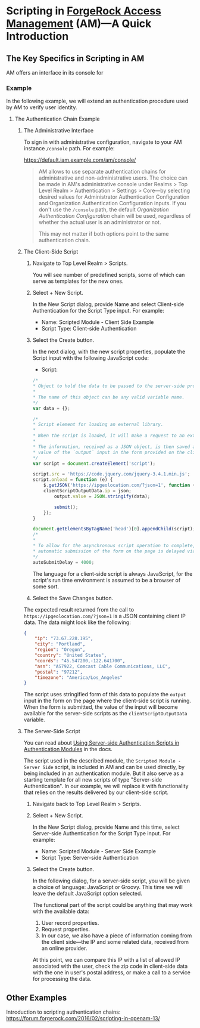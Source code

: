 # Scripting in [ForgeRock Access Management](https://www.forgerock.com/platform/access-management) (AM)—A Quick Introduction

## The Key Specifics in Scripting in AM

AM offers an interface in its console for

### Example

In the following example, we will extend an authentication procedure used by AM to verify user identity.

1. The Authentication Chain Example

    1. The Administrative Interface

        To sign in with administrative configuration, navigate to your AM instance `/console` path. For example:

        https://default.iam.example.com/am/console/

        > AM allows to use separate authentication chains for administrative and non-administrative users. The choice can be made in AM's administrative console under Realms > Top Level Realm > Authentication > Settings > Core—by selecting desired values for Administrator Authentication Configuration and Organization Authentication Configuration inputs.
        If you don't use the `/console` path, the default _Organization Authentication Configuration_ chain will be used, regardless of whether the actual user is an administrator or not.
        >
        > This may not matter if both options point to the same authentication chain.

    1. The Client-Side Script

        1. Navigate to Top Level Realm > Scripts.

            You will see number of predefined scripts, some of which can serve as templates for the new ones.

        1. Select + New Script.

            In the New Script dialog, provide Name and select Client-side Authentication for the Script Type input. For example:

            * Name:  Scripted Module - Client Side Example
            * Script Type: Client-side Authentication

        1. Select the Create button.

            In the next dialog, with the new script properties, populate the Script input with the following JavaScript code:

            * Script:

            ```javascript
            /*
            * Object to hold the data to be passed to the server-side processing.
            *
            * The name of this object can be any valid variable name.
            */
            var data = {};

            /*
            * Script element for loading an external library.
            *
            * When the script is loaded, it will make a request to an external source to obtain the client's IP information.
            *
            * The information, received as a JSON object, is then saved as a string in the
            * value of the `output` input in the form provided on the client side automatically. The value will become available to the server-side script as the `clientScriptOutputData` javascript variable.
            */
            var script = document.createElement('script');

            script.src = 'https://code.jquery.com/jquery-3.4.1.min.js';
            script.onload = function (e) {
                $.getJSON('https://ipgeolocation.com/?json=1', function (json) {
                clientScriptOutputData.ip = json;
                    output.value = JSON.stringify(data);

                    submit();
                });
            }

            document.getElementsByTagName('head')[0].appendChild(script);
            /*
            *
            * To allow for the asynchronous script operation to complete,
            * automatic submission of the form on the page is delayed via a setting that takes milliseconds.
            */
            autoSubmitDelay = 4000;
            ```

            The language for a client-side script is always JavaScript, for the script's run time environment is assumed to be a browser of some sort.

        1. Select the Save Changes button.

        The expected result returned from the call to `https://ipgeolocation.com/?json=1` is a JSON containing client IP data. The data might look like the following:

        ```json
        {
            "ip": "73.67.228.195",
            "city": "Portland",
            "region": "Oregon",
            "country": "United States",
            "coords": "45.547200,-122.641700",
            "asn": "AS7922, Comcast Cable Communications, LLC",
            "postal": "97212",
            "timezone": "America/Los_Angeles"
        }
        ```

        The script uses stringified form of this data to populate the `output` input in the form on the page where the client-side script is running. When the form is submitted, the value of the input will become available for the server-side scripts as the `clientScriptOutputData` variable.

    1. The Server-Side Script

        You can read about [Using Server-side Authentication Scripts in Authentication Modules](https://backstage.forgerock.com/docs/am/6.5/authentication-guide/index.html#sec-scripted-auth-module) in the docs.

        The script used in the described module, the `Scripted Module - Server Side` script, is included in AM and can be used directly, by being included in an authentication module. But it also serve as a starting template for all new scripts of type "Server-side Authentication". In our example, we will replace it with functionality that relies on the results delivered by our client-side script.

        1. Navigate back to Top Level Realm > Scripts.

        1. Select + New Script.

            In the New Script dialog, provide Name and this time, select Server-side Authentication for the Script Type input. For example:

            * Name:  Scripted Module - Server Side Example
            * Script Type: Server-side Authentication

        1. Select the Create button.

            In the following dialog, for a server-side script, you will be given a choice of language: JavaScript or Groovy. This time we will leave the default JavaScript option selected.

            The functional part of the script could be anything that may work with the available data:

            1. User record properties.
            1. Request properties.
            1. In our case, we also have a piece of information coming from the client side—the IP and some related data, received from an online provider.

            At this point, we can compare this IP with a list of allowed IP associated with the user, check the zip code in client-side data with the one in user's postal address, or make a call to a service for processing the data.


## Other Examples

Introduction to scripting authentication chains:
https://forum.forgerock.com/2016/02/scripting-in-openam-13/


